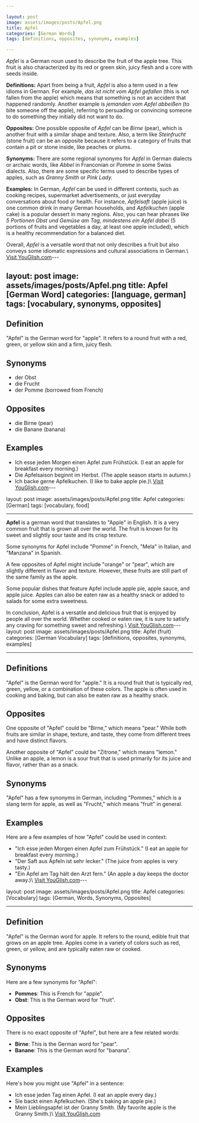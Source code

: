 ```yaml
---

layout: post
image: assets/images/posts/Apfel.png
title: Apfel
categories: [German Words]
tags: [definitions, opposites, synonyms, examples]

---
```


*Apfel* is a German noun used to describe the fruit of the apple tree. This fruit is also characterized by its red or green skin, juicy flesh and a core with seeds inside. 

**Definitions:** Apart from being a fruit, *Apfel* is also a term used in a few idioms in German. For example, *das ist nicht vom Apfel gefallen* (this is not fallen from the apple) which means that something is not an accident that happened randomly. Another example is *jemanden vom Apfel abbeißen* (to bite someone off the apple), referring to persuading or convincing someone to do something they initially did not want to do.

**Opposites:** One possible opposite of *Apfel* can be *Birne* (pear), which is another fruit with a similar shape and texture. Also, a term like *Steinfrucht* (stone fruit) can be an opposite because it refers to a category of fruits that contain a pit or stone inside, like peaches or plums.

**Synonyms:** There are some regional synonyms for *Apfel* in German dialects or archaic words, like *Abbel* in Franconian or *Pomme* in some Swiss dialects. Also, there are some specific terms used to describe types of apples, such as *Granny Smith* or *Pink Lady.*

**Examples:** In German, *Apfel* can be used in different contexts, such as cooking recipes, supermarket advertisements, or just everyday conversations about food or health. For instance, *Apfelsaft* (apple juice) is one common drink in many German households, and *Apfelkuchen* (apple cake) is a popular dessert in many regions. Also, you can hear phrases like *5 Portionen Obst und Gemüse am Tag, mindestens ein Apfel dabei* (5 portions of fruits and vegetables a day, at least one apple included), which is a healthy recommendation for a balanced diet.

Overall, *Apfel* is a versatile word that not only describes a fruit but also conveys some idiomatic expressions and cultural associations in German.\ <a id="yg-widget-0" class="youglish-widget" data-query="Apfel" data-lang="german" data-components="8412" data-auto-start="0" data-bkg-color="theme_light" data-title="How%20to%20pronounce%20Apfel%20in%20German"  rel="nofollow" href="https://youglish.com">Visit YouGlish.com</a><script async src="https://youglish.com/public/emb/widget.js" charset="utf-8"></script>---

layout: post
image: assets/images/posts/Apfel.png
title: Apfel [German Word]
categories: [language, german]
tags: [vocabulary, synonyms, opposites]
---

## Definition

"Apfel" is the German word for "apple". It refers to a round fruit with a red, green, or yellow skin and a firm, juicy flesh.

## Synonyms

- der Obst
- die Frucht
- der Pomme (borrowed from French)

## Opposites

- die Birne (pear)
- die Banane (banana)

## Examples

- Ich esse jeden Morgen einen Apfel zum Frühstück. (I eat an apple for breakfast every morning.)
- Die Apfelsaison beginnt im Herbst. (The apple season starts in autumn.)
- Ich backe gerne Apfelkuchen. (I like to bake apple pie.)\ <a id="yg-widget-0" class="youglish-widget" data-query="Apfel" data-lang="german" data-components="8412" data-auto-start="0" data-bkg-color="theme_light" data-title="How%20to%20pronounce%20Apfel%20in%20German"  rel="nofollow" href="https://youglish.com">Visit YouGlish.com</a><script async src="https://youglish.com/public/emb/widget.js" charset="utf-8"></script>---

layout: post
image: assets/images/posts/Apfel.png
title: Apfel
categories: [German]
tags: [vocabulary, food]

---

**Apfel** is a german word that translates to "Apple" in English. It is a very common fruit that is grown all over the world. The fruit is known for its sweet and slightly sour taste and its crisp texture.

Some synonyms for Apfel include "Pomme" in French, "Mela" in Italian, and "Manzana" in Spanish.

A few opposites of Apfel might include "orange" or "pear", which are slightly different in flavor and texture. However, these fruits are still part of the same family as the apple.

Some popular dishes that feature Apfel include apple pie, apple sauce, and apple juice. Apples can also be eaten raw as a healthy snack or added to salads for some extra sweetness.

In conclusion, Apfel is a versatile and delicious fruit that is enjoyed by people all over the world. Whether cooked or eaten raw, it is sure to satisfy any craving for something sweet and refreshing.\ <a id="yg-widget-0" class="youglish-widget" data-query="Apfel" data-lang="german" data-components="8412" data-auto-start="0" data-bkg-color="theme_light" data-title="How%20to%20pronounce%20Apfel%20in%20German"  rel="nofollow" href="https://youglish.com">Visit YouGlish.com</a><script async src="https://youglish.com/public/emb/widget.js" charset="utf-8"></script>---
layout: post
image: assets/images/posts/Apfel.png
title: Apfel (fruit)
categories: [German Vocabulary]
tags: [definitions, opposites, synonyms, examples]

---

## Definitions

"Apfel" is the German word for "apple." It is a round fruit that is typically red, green, yellow, or a combination of these colors. The apple is often used in cooking and baking, but can also be eaten raw as a healthy snack.

## Opposites

One opposite of "Apfel" could be "Birne," which means "pear." While both fruits are similar in shape, texture, and taste, they come from different trees and have distinct flavors.

Another opposite of "Apfel" could be "Zitrone," which means "lemon." Unlike an apple, a lemon is a sour fruit that is used primarily for its juice and flavor, rather than as a snack.

## Synonyms

"Apfel" has a few synonyms in German, including "Pommes," which is a slang term for apple, as well as "Frucht," which means "fruit" in general.

## Examples

Here are a few examples of how "Apfel" could be used in context:

- "Ich esse jeden Morgen einen Apfel zum Frühstück." (I eat an apple for breakfast every morning.)
- "Der Saft aus Äpfeln ist sehr lecker." (The juice from apples is very tasty.)
- "Ein Apfel am Tag hält den Arzt fern." (An apple a day keeps the doctor away.)\ <a id="yg-widget-0" class="youglish-widget" data-query="Apfel" data-lang="german" data-components="8412" data-auto-start="0" data-bkg-color="theme_light" data-title="How%20to%20pronounce%20Apfel%20in%20German"  rel="nofollow" href="https://youglish.com">Visit YouGlish.com</a><script async src="https://youglish.com/public/emb/widget.js" charset="utf-8"></script>---

layout: post
image: assets/images/posts/Apfel.png
title: Apfel
categories: [Vocabulary]
tags: [German, Words, Synonyms, Opposites]

---

## Definition

"Apfel" is the German word for apple. It refers to the round, edible fruit that grows on an apple tree. Apples come in a variety of colors such as red, green, or yellow, and are typically eaten raw or cooked.

## Synonyms

Here are a few synonyms for "Apfel":

- **Pommes**: This is French for "apple".
- **Obst**: This is the German word for "fruit". 

## Opposites

There is no exact opposite of "Apfel", but here are a few related words:

- **Birne**: This is the German word for "pear".
- **Banane**: This is the German word for "banana". 

## Examples

Here's how you might use "Apfel" in a sentence:

- Ich esse jeden Tag einen Apfel. (I eat an apple every day.)
- Sie backt einen Apfelkuchen. (She's baking an apple pie.)
- Mein Lieblingsapfel ist der Granny Smith. (My favorite apple is the Granny Smith.)\ <a id="yg-widget-0" class="youglish-widget" data-query="Apfel" data-lang="german" data-components="8412" data-auto-start="0" data-bkg-color="theme_light" data-title="How%20to%20pronounce%20Apfel%20in%20German"  rel="nofollow" href="https://youglish.com">Visit YouGlish.com</a><script async src="https://youglish.com/public/emb/widget.js" charset="utf-8"></script>